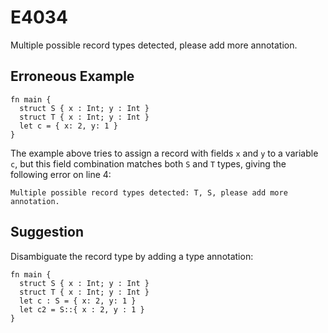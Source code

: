 # E4034

Multiple possible record types detected, please add more annotation.

## Erroneous Example

```moonbit
fn main {
  struct S { x : Int; y : Int }
  struct T { x : Int; y : Int }
  let c = { x: 2, y: 1 }
}
```

The example above tries to assign a record with fields `x` and `y` to a variable `c`,
but this field combination matches both `S` and `T` types, giving the following error on line 4:

```
Multiple possible record types detected: T, S, please add more annotation.
```

## Suggestion

Disambiguate the record type by adding a type annotation:

```moonbit
fn main {
  struct S { x : Int; y : Int }
  struct T { x : Int; y : Int }
  let c : S = { x: 2, y: 1 }
  let c2 = S::{ x : 2, y : 1 }
}
```
